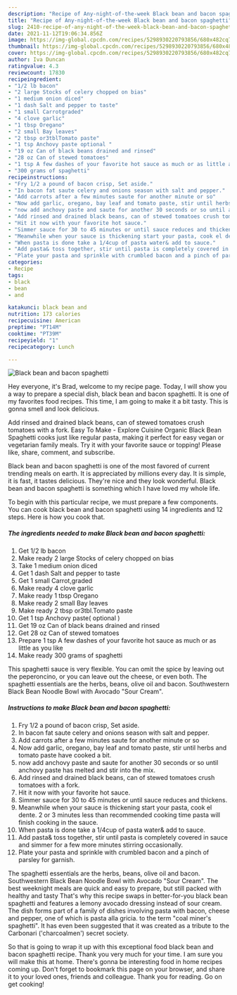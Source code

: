```yaml
---
description: "Recipe of Any-night-of-the-week Black bean and bacon spaghetti"
title: "Recipe of Any-night-of-the-week Black bean and bacon spaghetti"
slug: 2410-recipe-of-any-night-of-the-week-black-bean-and-bacon-spaghetti
date: 2021-11-12T19:06:34.856Z
image: https://img-global.cpcdn.com/recipes/5298930220793856/680x482cq70/black-bean-and-bacon-spaghetti-recipe-main-photo.jpg
thumbnail: https://img-global.cpcdn.com/recipes/5298930220793856/680x482cq70/black-bean-and-bacon-spaghetti-recipe-main-photo.jpg
cover: https://img-global.cpcdn.com/recipes/5298930220793856/680x482cq70/black-bean-and-bacon-spaghetti-recipe-main-photo.jpg
author: Iva Duncan
ratingvalue: 4.3
reviewcount: 17830
recipeingredient:
- "1/2 lb bacon"
- "2 large Stocks of celery chopped on bias"
- "1 medium onion diced"
- "1 dash Salt and pepper to taste"
- "1 small Carrotgraded"
- "4 clove garlic"
- "1 tbsp Oregano"
- "2 small Bay leaves"
- "2 tbsp or3tblTomato paste"
- "1 tsp Anchovy paste optional "
- "19 oz Can of black beans drained and rinsed"
- "28 oz Can of stewed tomatoes"
- "1 tsp A few dashes of your favorite hot sauce as much or as little as you like"
- "300 grams of spaghetti"
recipeinstructions:
- "Fry 1/2 a pound of bacon crisp, Set aside."
- "In bacon fat saute celery and onions season with salt and pepper."
- "Add carrots after a few minutes saute for another minute or so"
- "Now add garlic, oregano, bay leaf and tomato paste, stir until herbs and tomato paste have cooked a bit."
- "now add anchovy paste and saute for another 30 seconds or so until anchovy paste has melted and stir into the mix."
- "Add rinsed and drained black beans, can of stewed tomatoes crush tomatoes with a fork."
- "Hit it now with your favorite hot sauce."
- "Simmer sauce for 30 to 45 minutes or until sauce reduces and thickens."
- "Meanwhile when your sauce is thickening start your pasta, cook el dente. 2 or 3 minutes less than recommended cooking time pasta will finish cooking in the sauce."
- "When pasta is done take a 1/4cup of pasta water& add to sauce."
- "Add pasta& toss together, stir until pasta is completely covered in sauce and simmer for a few more minutes stirring occasionally."
- "Plate your pasta and sprinkle with crumbled bacon and a pinch of parsley for garnish."
categories:
- Recipe
tags:
- black
- bean
- and

katakunci: black bean and 
nutrition: 173 calories
recipecuisine: American
preptime: "PT14M"
cooktime: "PT39M"
recipeyield: "1"
recipecategory: Lunch

---
```



![Black bean and bacon spaghetti](https://img-global.cpcdn.com/recipes/5298930220793856/680x482cq70/black-bean-and-bacon-spaghetti-recipe-main-photo.jpg)

Hey everyone, it's Brad, welcome to my recipe page. Today, I will show you a way to prepare a special dish, black bean and bacon spaghetti. It is one of my favorites food recipes. This time, I am going to make it a bit tasty. This is gonna smell and look delicious.

Add rinsed and drained black beans, can of stewed tomatoes crush tomatoes with a fork. Easy To Make - Explore Cuisine Organic Black Bean Spaghetti cooks just like regular pasta, making it perfect for easy vegan or vegetarian family meals. Try it with your favorite sauce or topping! Please like, share, comment, and subscribe.

Black bean and bacon spaghetti is one of the most favored of current trending meals on earth. It is appreciated by millions every day. It is simple, it is fast, it tastes delicious. They're nice and they look wonderful. Black bean and bacon spaghetti is something which I have loved my whole life.


To begin with this particular recipe, we must prepare a few components. You can cook black bean and bacon spaghetti using 14 ingredients and 12 steps. Here is how you cook that.

<!--inarticleads1-->

##### The ingredients needed to make Black bean and bacon spaghetti:

1. Get 1/2 lb bacon
1. Make ready 2 large Stocks of celery chopped on bias
1. Take 1 medium onion diced
1. Get 1 dash Salt and pepper to taste
1. Get 1 small Carrot,graded
1. Make ready 4 clove garlic
1. Make ready 1 tbsp Oregano
1. Make ready 2 small Bay leaves
1. Make ready 2 tbsp or3tbl.Tomato paste
1. Get 1 tsp Anchovy paste( optional )
1. Get 19 oz Can of black beans drained and rinsed
1. Get 28 oz Can of stewed tomatoes
1. Prepare 1 tsp A few dashes of your favorite hot sauce as much or as little as you like
1. Make ready 300 grams of spaghetti


This spaghetti sauce is very flexible. You can omit the spice by leaving out the peperoncino, or you can leave out the cheese, or even both. The spaghetti essentials are the herbs, beans, olive oil and bacon. Southwestern Black Bean Noodle Bowl with Avocado "Sour Cream". 

<!--inarticleads2-->

##### Instructions to make Black bean and bacon spaghetti:

1. Fry 1/2 a pound of bacon crisp, Set aside.
1. In bacon fat saute celery and onions season with salt and pepper.
1. Add carrots after a few minutes saute for another minute or so
1. Now add garlic, oregano, bay leaf and tomato paste, stir until herbs and tomato paste have cooked a bit.
1. now add anchovy paste and saute for another 30 seconds or so until anchovy paste has melted and stir into the mix.
1. Add rinsed and drained black beans, can of stewed tomatoes crush tomatoes with a fork.
1. Hit it now with your favorite hot sauce.
1. Simmer sauce for 30 to 45 minutes or until sauce reduces and thickens.
1. Meanwhile when your sauce is thickening start your pasta, cook el dente. 2 or 3 minutes less than recommended cooking time pasta will finish cooking in the sauce.
1. When pasta is done take a 1/4cup of pasta water& add to sauce.
1. Add pasta& toss together, stir until pasta is completely covered in sauce and simmer for a few more minutes stirring occasionally.
1. Plate your pasta and sprinkle with crumbled bacon and a pinch of parsley for garnish.


The spaghetti essentials are the herbs, beans, olive oil and bacon. Southwestern Black Bean Noodle Bowl with Avocado "Sour Cream". The best weeknight meals are quick and easy to prepare, but still packed with healthy and tasty That's why this recipe swaps in better-for-you black bean spaghetti and features a lemony avocado dressing instead of sour cream. The dish forms part of a family of dishes involving pasta with bacon, cheese and pepper, one of which is pasta alla gricia. to the term "coal miner's spaghetti". It has even been suggested that it was created as a tribute to the Carbonari ('charcoalmen') secret society. 

So that is going to wrap it up with this exceptional food black bean and bacon spaghetti recipe. Thank you very much for your time. I am sure you will make this at home. There's gonna be interesting food in home recipes coming up. Don't forget to bookmark this page on your browser, and share it to your loved ones, friends and colleague. Thank you for reading. Go on get cooking!
